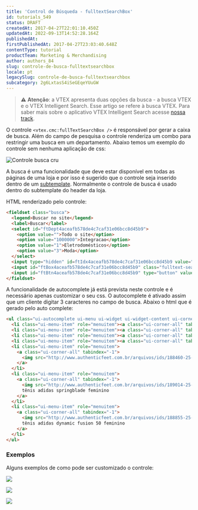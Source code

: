 ```yaml
---
title: 'Control de Búsqueda - fulltextSearchBox'
id: tutorials_549
status: DRAFT
createdAt: 2017-04-27T22:01:10.450Z
updatedAt: 2022-09-13T14:52:28.164Z
publishedAt: 
firstPublishedAt: 2017-04-27T23:03:40.648Z
contentType: tutorial
productTeam: Marketing & Merchandising
author: authors_84
slug: controle-de-busca-fulltextsearchbox
locale: pt
legacySlug: controle-de-busca-fulltextsearchbox
subcategory: 2g6LxtasS4iSeGEqeYUuGW
---
```


>⚠️ **Atenção**: a VTEX apresenta duas opções da busca - a busca VTEX e o VTEX Intelligent Search. Esse artigo se refere à busca VTEX. Para saber mais sobre o aplicativo VTEX Intelligent Search acesse <a href = "https://help.vtex.com/pt/tracks/vtex-intelligent-search--19wrbB7nEQcmwzDPl1l4Cb">nossa track</a>.

O controle `<vtex.cmc:fullTextSearchBox />` é responsável por gerar a caixa de busca. Além do campo de pesquisa o controle renderiza um combo para restringir uma busca em um departamento. Abaixo temos um exemplo do controle sem nenhuma aplicação de css:

![Controle busca cru](https://images.contentful.com/alneenqid6w5/4tvtNt1u0Mw8sgmwyAaOuW/2375499b868cfe4c24b3425fa0f33a8c/controle-busca-cru.png)

A busca é uma funcionalidade que deve estar disponível em todas as páginas de uma loja e por isso é sugerido que o controle seja inserido dentro de um [subtemplate](http://help.vtex.com/pt/tutorial/subtemplates). Normalmente o controle de busca é usado dentro do subtemplate do header da loja.

HTML renderizado pelo controle:

```html
<fieldset class="busca">
  <legend>Buscar no site</legend>
  <label>Buscar</label>
  <select id="ftDept4aceafb578de4c7caf31e06bcc8d45b9">
    <option value="">Todo o site</option>
    <option value="1000000">Integracao</option>
    <option value="1">Eletrodomésticos</option>
    <option value="3">Moda</option>
  </select>
  <input type="hidden" id=ftIdx4aceafb578de4c7caf31e06bcc8d45b9 value="" />
  <input id="ftBox4aceafb578de4c7caf31e06bcc8d45b9" class="fulltext-search-box" type="text" size="20" accesskey="b" />
  <input id="ftBtn4aceafb578de4c7caf31e06bcc8d45b9" type="button" value="Buscar" class="btn-buscar" />
</fieldset>
```

A funcionalidade de autocomplete já está prevista neste controle e é necessário apenas customizar o seu css. O autocomplete é ativado assim que um cliente digitar 3 caracteres no campo de busca. Abaixo o html que é gerado pelo auto complete:

```html
<ul class="ui-autocomplete ui-menu ui-widget ui-widget-content ui-corner-all" role="listbox" aria-activedescendant="ui-active-menuitem" style="z-index: 10; top: -3334px; left: 667.5px; display: none; position: relative; width: 507px;">
  <li class="ui-menu-item" role="menuitem"><a class="ui-corner-all" tabindex="-1">adidas em Modelos</a></li>
  <li class="ui-menu-item" role="menuitem"><a class="ui-corner-all" tabindex="-1">adidas em Tênis</a></li>
  <li class="ui-menu-item" role="menuitem"><a class="ui-corner-all" tabindex="-1">adidas em Lançamentos</a></li>
  <li class="ui-menu-item" role="menuitem"><a class="ui-corner-all" tabindex="-1">adidas em Masculino</a></li>
  <li class="ui-menu-item" role="menuitem">
    <a class="ui-corner-all" tabindex="-1">
      <img src="http://www.authenticfeet.com.br/arquivos/ids/188460-25-25/Mini-Bola-Brazuca-WC-14-Glider.jpg" width="25" height="25" alt="Mini-Bola-Brazuca-WC-14-Glider"> minibola adidas brazuca glider - copa do mundo
    </a>
  </li>
  <li class="ui-menu-item" role="menuitem">
    <a class="ui-corner-all" tabindex="-1">
      <img src="http://www.authenticfeet.com.br/arquivos/ids/189014-25-25/Tenis-adidas-Springblade-Feminino.jpg" width="25" height="25" alt="Tenis-adidas-Springblade-Feminino">
      tênis adidas springblade feminino
    </a>
  </li>
  <li class="ui-menu-item" role="menuitem">
    <a class="ui-corner-all" tabindex="-1">
      <img src="http://www.authenticfeet.com.br/arquivos/ids/188855-25-25/Tenis-adidas-Dynamic-Fusion-50-Feminino.jpg" width="25" height="25" alt="Tenis-adidas-Dynamic-Fusion-50-Feminino">
      tênis adidas dynamic fusion 50 feminino
    </a>
  </li>
</ul>
```

### Exemplos

Alguns exemplos de como pode ser customizado o controle:

![](https://images.contentful.com/alneenqid6w5/BMzmz8NA0o4SQqUO8ow4Y/5c6d179a8fca8a3efaf981c05203c061/controle-busca-autocomplete-560x318.png)

![](https://images.contentful.com/alneenqid6w5/5TiDgTywScWuAcC24wmeIu/58acad8f8151f8803251679453627968/controle-busca-exemplo-560x43.png)

![](https://images.contentful.com/alneenqid6w5/2X2lkCGHdSIaok08yYKCYO/6bef8f3e0c0b11313479226c0174e093/controle-busca-exemplo1.png)

